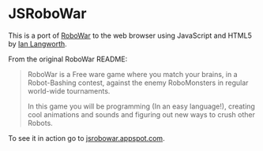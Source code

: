 JSRoboWar
=========

This is a port of [RoboWar](http://en.wikipedia.org/wiki/RoboWar) to the web browser using JavaScript and HTML5 by [Ian Langworth](http://langworth.com/).

From the original RoboWar README:

> RoboWar is a Free ware game where you match your brains, in a Robot-Bashing contest, against the enemy RoboMonsters in regular world-wide tournaments. 
>
> In this game you will be programming (In an easy language!), creating cool animations and sounds and figuring out new ways to crush other Robots. 

To see it in action go to [jsrobowar.appspot.com](http://jsrobowar.appspot.com/).
